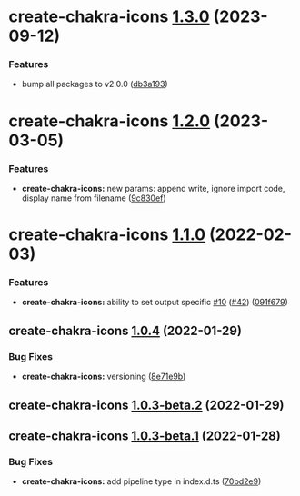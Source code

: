 # create-chakra-icons [1.3.0](https://github.com/kodingdotninja/chakra-icons/compare/create-chakra-icons@1.2.0...create-chakra-icons@1.3.0) (2023-09-12)


### Features

* bump all packages to v2.0.0 ([db3a193](https://github.com/kodingdotninja/chakra-icons/commit/db3a1934c3a2e1adf50cf1fdf577841eb4d21d53))

# create-chakra-icons [1.2.0](https://github.com/kodingdotninja/chakra-icons/compare/create-chakra-icons@1.1.0...create-chakra-icons@1.2.0) (2023-03-05)

### Features

- **create-chakra-icons:** new params: append write, ignore import code, display name from filename ([9c830ef](https://github.com/kodingdotninja/chakra-icons/commit/9c830efca89072882d8bec51930402d8dcddf1fe))

# create-chakra-icons [1.1.0](https://github.com/kodingdotninja/chakra-icons/compare/create-chakra-icons@1.0.4...create-chakra-icons@1.1.0) (2022-02-03)

### Features

- **create-chakra-icons:** ability to set output specific [#10](https://github.com/kodingdotninja/chakra-icons/issues/10) ([#42](https://github.com/kodingdotninja/chakra-icons/issues/42)) ([091f679](https://github.com/kodingdotninja/chakra-icons/commit/091f6792f22bd9f081a80228d9a4e632a8a7ab2a))

## create-chakra-icons [1.0.4](https://github.com/kodingdotninja/chakra-icons/compare/create-chakra-icons@v1.0.3...create-chakra-icons@1.0.4) (2022-01-29)

### Bug Fixes

- **create-chakra-icons:** versioning ([8e71e9b](https://github.com/kodingdotninja/chakra-icons/commit/8e71e9bf81e886c231c5ec2df64f6021bf642393))

## create-chakra-icons [1.0.3-beta.2](https://github.com/kodingdotninja/chakra-icons/compare/create-chakra-icons@1.0.3-beta.1...create-chakra-icons@1.0.3-beta.2) (2022-01-29)

## create-chakra-icons [1.0.3-beta.1](https://github.com/kodingdotninja/chakra-icons/compare/create-chakra-icons@v1.0.2...create-chakra-icons@1.0.3-beta.1) (2022-01-28)

### Bug Fixes

- **create-chakra-icons:** add pipeline type in index.d.ts ([70bd2e9](https://github.com/kodingdotninja/chakra-icons/commit/70bd2e9107529e32f0d284637df7c4778f7fdbc3))
